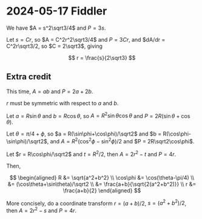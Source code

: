 2024-05-17 Fiddler
==================
We have $A = s^2\sqrt3/4$ and $P = 3s$.

Let $s = Cr$, so $A = C^2r^2\sqrt3/4$ and $P = 3Cr$, and
$dA/dr = C^2r\sqrt3/2, so $C = 2\sqrt3$, giving

$$ r = \frac{s}{2\sqrt3} $$

Extra credit
------------
This time, $A = ab$ and $P = 2a + 2b$.

$r$ must be symmetric with respect to $a$ and $b$.

Let $a = R\sin\theta$ and $b = R\cos\theta$, so
$A = R^2\sin\theta\cos\theta$ and $P = 2R(\sin\theta+\cos\theta)$.

Let $\theta = \pi/4 + \phi$, so $a = R(\sin\phi+\cos\phi)/\sqrt2$
and $b = R(\cos\phi-\sin\phi)/\sqrt2$, and
$A = R^2(\cos^2\phi-\sin^2\phi)/2$ and $P = 2R\sqrt2\cos\phi$.

Let $r = R\cos\phi/\sqrt2$ and $t = R^2/2$, then
$A = 2r^2 - t$ and $P = 4r$.

Then,

$$
\begin{aligned}
         R &= \sqrt{a^2+b^2} \\
  \cos\phi &= \cos(\theta-\pi/4) \\
           &= (\cos\theta+\sin\theta)/\sqrt2 \\
           &= \frac{a+b}{\sqrt{2(a^2+b^2)}} \\
         r &= \frac{a+b}{2}
\end{aligned}
$$

More concisely, do a coordinate transform $r = (a+b)/2$, $s = (a^2+b^2)/2$,
then $A = 2r^2 - s$ and $P = 4r$.
